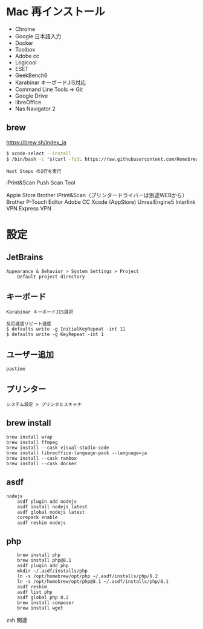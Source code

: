 # Mac 再インストール

- Chrome
- Google 日本語入力
- Docker
- Toolbox
- Adobe cc
- Logicool
- ESET
- GeekBench6
- Karabinar キーボードJIS対応
- Command Line Tools => Git
- Google Drive
- libreOffice
- Nas Navigator 2

## brew
https://brew.sh/index_ja
```bash
$ xcode-select --install
$ /bin/bash -c "$(curl -fsSL https://raw.githubusercontent.com/Homebrew/install/HEAD/install.sh)"
```
	Next Steps の2行を実行
iPrint&Scan Push Scan Tool

Apple Store
	Brother iPrint&Scan（プリンタードライバーは別途WEBから）
	Brother P-Touch Editor
Adobe CC
Xcode (AppStore)
UnrealEngine5
Interlink VPN
Express VPN



# 設定
## JetBrains
	Appearance & Behavior > System Settings > Project
		Default project directory
## キーボード
	Karabinar キーボードJIS選択

	反応速度リピート速度
	$ defaults write -g InitialKeyRepeat -int 11
	$ defaults write -g KeyRepeat -int 1

## ユーザー追加
	pastime

## プリンター
	システム設定 > プリンタとスキャナ

## brew install
	brew install wrap
	brew install ffmpeg
	brew install --cask visual-studio-code
	brew install libreoffice-language-pack --language=ja
	brew install --cask rambox
	brew install --cask docker

## asdf 
	nodejs
		asdf plugin add nodejs
		asdf install nodejs latest
		asdf global nodejs latest
		corepack enable
		asdf reshim nodejs

## php
		brew install php
		brew install php@8.1
		asdf plugin add php
		mkdir ~/.asdf/installs/php
		ln -s /opt/homebrew/opt/php ~/.asdf/installs/php/8.2
		ln -s /opt/homebrew/opt/php@8.1 ~/.asdf/installs/php/8.1
		asdf reshim
		asdf list php
		asdf global php 8.2
		brew install composer
		brew install wget

zsh 関連
